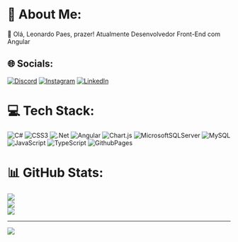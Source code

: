# 💫 About Me:
💬 Olá, Leonardo Paes, prazer! Atualmente Desenvolvedor Front-End com Angular<br>


## 🌐 Socials:
[![Discord](https://img.shields.io/badge/Discord-%237289DA.svg?logo=discord&logoColor=white)](https://discord.gg/.leopaes) [![Instagram](https://img.shields.io/badge/Instagram-%23E4405F.svg?logo=Instagram&logoColor=white)](https://instagram.com/leonardopaeslp) [![LinkedIn](https://img.shields.io/badge/LinkedIn-%230077B5.svg?logo=linkedin&logoColor=white)](https://linkedin.com/in/leonardo-paes-668a55207) 

# 💻 Tech Stack:
![C#](https://img.shields.io/badge/c%23-%23239120.svg?style=for-the-badge&logo=csharp&logoColor=white) ![CSS3](https://img.shields.io/badge/css3-%231572B6.svg?style=for-the-badge&logo=css3&logoColor=white) ![.Net](https://img.shields.io/badge/.NET-5C2D91?style=for-the-badge&logo=.net&logoColor=white) ![Angular](https://img.shields.io/badge/angular-%23DD0031.svg?style=for-the-badge&logo=angular&logoColor=white) ![Chart.js](https://img.shields.io/badge/chart.js-F5788D.svg?style=for-the-badge&logo=chart.js&logoColor=white) ![MicrosoftSQLServer](https://img.shields.io/badge/Microsoft%20SQL%20Server-CC2927?style=for-the-badge&logo=microsoft%20sql%20server&logoColor=white) ![MySQL](https://img.shields.io/badge/mysql-%2300000f.svg?style=for-the-badge&logo=mysql&logoColor=white) ![JavaScript](https://img.shields.io/badge/javascript-%23323330.svg?style=for-the-badge&logo=javascript&logoColor=%23F7DF1E) ![TypeScript](https://img.shields.io/badge/typescript-%23007ACC.svg?style=for-the-badge&logo=typescript&logoColor=white) ![GithubPages](https://img.shields.io/badge/github%20pages-121013?style=for-the-badge&logo=github&logoColor=white)
# 📊 GitHub Stats:
![](https://github-readme-stats.vercel.app/api?username=leonardopaeslp&theme=radical&hide_border=false&include_all_commits=false&count_private=false)<br/>
![](https://github-readme-streak-stats.herokuapp.com/?user=leonardopaeslp&theme=radical&hide_border=false)<br/>
![](https://github-readme-stats.vercel.app/api/top-langs/?username=leonardopaeslp&theme=radical&hide_border=false&include_all_commits=false&count_private=false&layout=compact)

---
[![](https://visitcount.itsvg.in/api?id=leonardopaeslp&icon=0&color=0)](https://visitcount.itsvg.in)

<!-- Proudly created with GPRM ( https://gprm.itsvg.in ) -->

